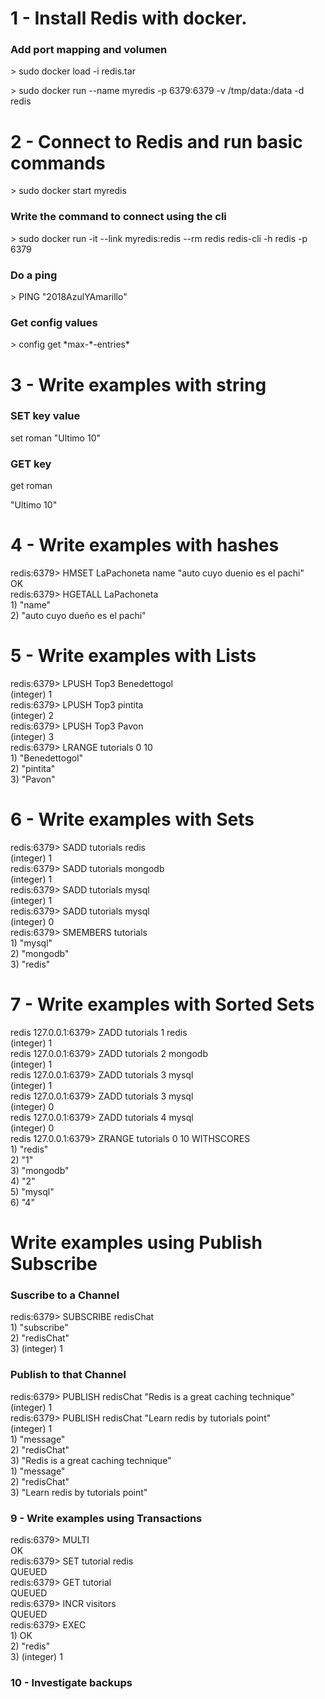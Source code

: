 <title>Redis</title>
<h1>1 - Install Redis with docker. </h1>
<h3>Add port mapping and volumen</h3>
<p>> sudo docker load -i redis.tar</p>
<p>> sudo docker run --name myredis -p 6379:6379 -v /tmp/data:/data -d redis </p>
<h1>2 - Connect to Redis and run basic commands</h1>
<p>> sudo docker start myredis</p>
<h3>Write the command to connect using the cli</h3>
<p>> sudo docker run -it --link myredis:redis --rm redis redis-cli -h redis -p 6379</p>
<h3>Do a ping</h3>
<p>> PING "2018AzulYAmarillo"</p>
<h3>Get config values</h3>
<p>> config get *max-*-entries*</p>
<h1>3 - Write examples with string</h1>
<h3>SET key value</h3>
<p>set roman "Ultimo 10"</p>
<h3>GET key</h3>
<p>get roman</p>
<p>"Ultimo 10"</p>
<h1>4 - Write examples with hashes</h1>
<p>redis:6379> HMSET LaPachoneta name "auto cuyo duenio es el pachi"<br> 
OK<br>
redis:6379> HGETALL LaPachoneta<br>
1) "name"<br>
2) "auto cuyo dueño es el pachi"<br>
</p>

<h1>5 - Write examples with Lists</h1>
<p>redis:6379> LPUSH Top3 Benedettogol<br> 
(integer) 1<br> 
redis:6379> LPUSH Top3 pintita<br> 
(integer) 2<br> 
redis:6379> LPUSH Top3 Pavon<br> 
(integer) 3<br> 
redis:6379> LRANGE tutorials 0 10<br>  
1) "Benedettogol"<br> 
2) "pintita"<br> 
3) "Pavon"</p>
<h1>6 - Write examples with Sets</h1>
<p>redis:6379> SADD tutorials redis<br>  
(integer) 1<br>  
redis:6379> SADD tutorials mongodb<br>  
(integer) 1 <br> 
redis:6379> SADD tutorials mysql <br> 
(integer) 1 <br> 
redis:6379> SADD tutorials mysql <br> 
(integer) 0 <br> 
redis:6379> SMEMBERS tutorials  <br> 
1) "mysql" <br> 
2) "mongodb" <br> 
3) "redis"</p>
<h1>7 - Write examples with Sorted Sets</h1>
<p>redis 127.0.0.1:6379> ZADD tutorials 1 redis<br> 
(integer) 1<br> 
redis 127.0.0.1:6379> ZADD tutorials 2 mongodb<br> 
(integer) 1<br> 
redis 127.0.0.1:6379> ZADD tutorials 3 mysql<br> 
(integer) 1<br> 
redis 127.0.0.1:6379> ZADD tutorials 3 mysql<br> 
(integer) 0<br> 
redis 127.0.0.1:6379> ZADD tutorials 4 mysql<br> 
(integer) 0<br> 
redis 127.0.0.1:6379> ZRANGE tutorials 0 10 WITHSCORES<br>  
1) "redis"<br> 
2) "1"<br> 
3) "mongodb"<br> 
4) "2"<br> 
5) "mysql"<br> 
6) "4" </p>
<h1>Write examples using Publish Subscribe</h1>
<h3>Suscribe to a Channel</h3>
<p>redis:6379> SUBSCRIBE redisChat<br>   
1) "subscribe"<br> 
2) "redisChat"<br> 
3) (integer) 1 </p>
<h3>Publish to that Channel</h3>
<p>redis:6379> PUBLISH redisChat "Redis is a great caching technique"<br>  
(integer) 1<br>  
redis:6379> PUBLISH redisChat "Learn redis by tutorials point"<br>  
(integer) 1<br>   
1) "message"<br> 
2) "redisChat"<br> 
3) "Redis is a great caching technique"<br> 
1) "message"<br> 
2) "redisChat"<br> 
3) "Learn redis by tutorials point" </p>
<h3>9 - Write examples using Transactions</h3>
<p>redis:6379> MULTI<br> 
OK<br> 
redis:6379> SET tutorial redis<br> 
QUEUED<br> 
redis:6379> GET tutorial<br> 
QUEUED<br> 
redis:6379> INCR visitors<br> 
QUEUED<br> 
redis:6379> EXEC<br>  
1) OK<br> 
2) "redis"<br> 
3) (integer) 1 </p>
<h3>10 - Investigate backups</h3>